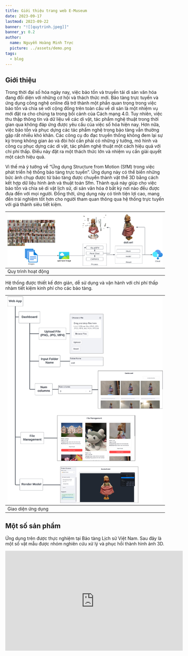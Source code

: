 ```yaml
---
title: Giới thiệu trang web E-Museum
date: 2023-09-17
lastmod: 2023-09-22
banner: "![[quytrinh.jpeg]]"
banner_y: 0.2
author:
  name: Nguyễn Hoàng Minh Trực
  picture: ../assets/demo.png
tags:
  - blog
---
```

## Giới thiệu

Trong thời đại số hóa ngày nay, việc bảo tồn và truyền tải di sản văn hóa đang đối diện với những cơ hội và thách thức mới. Bảo tàng trực tuyến và ứng dụng công nghệ online đã trở thành một phần quan trọng trong việc bảo tồn và chia sẻ với cộng đồng trên toàn cầu về di sản là một nhiệm vụ mới đặt ra cho chúng ta trong bối cảnh của Cách mạng 4.0. Tuy nhiên, việc thu thập thông tin và dữ liệu về các di vật, tác phẩm nghệ thuật trong thời gian qua không đáp ứng được yêu cầu của việc số hóa hiện nay. Hơn nữa, việc bảo tồn và phục dựng các tác phẩm nghệ trong bảo tàng vẫn thường gặp rất nhiều khó khăn. Các công cụ đo đạc truyền thống không đem lại sự kỳ trong không gian ảo và đòi hỏi cần phải có những ý tưởng, mô hình và công cụ phục dựng các di vật, tác phẩm nghệ thuật một cách hiệu quả với chi phí thấp. Điều này đặt ra một thách thức lớn và nhiệm vụ cần giải quyết một cách hiệu quả.
  
Vì thế mà ý tưởng về “Ứng dụng Structure from Motion (SfM) trong việc phát triển hệ thống bảo tàng trực tuyến”. Ứng dụng này có thể biến những bức ảnh chụp được từ bảo tàng được chuyển thành vật thể 3D bằng cách kết hợp dữ liệu hình ảnh và thuật toán Sfm. Thành quả này giúp cho việc bảo tồn và chia sẻ di vật lịch sử, di sản văn hóa ở bất kỳ nơi nào đều được đưa đến với mọi người. Đồng thời, ứng dụng này có tính tiện lợi cao, mang đến trải nghiệm tốt hơn cho người tham quan thông qua hệ thống trực tuyến với giá thành siêu tiết kiệm.

| ![Quy trình hoạt động](quytrinh.jpeg) |
| ------------------------------------- |
| Quy trình hoạt động                   |

Hệ thống được thiết kế đơn giản, dễ sử dụng và vận hành với chi phí thấp nhàm tiết kiệm kinh phí cho các bảo tàng.

| ![Giao diện ứng dụng](user_interface.jpeg) |
| ------------------------------------------ |
| Giao diện ứng dụng                         |

## Một số sản phẩm

Ứng dụng trên được thực nghiệm tại Bảo tàng Lịch sử Việt Nam. Sau đây là một số vật mẫu được nhóm nghiên cứu xử lý và phục hồi thành hình ảnh 3D.

<iframe width="560" height="315" src="https://www.youtube.com/embed/k45XU3cbp4o?si=6j8PFR9VqDvmJRV7" title="YouTube video player" frameborder="0" allow="accelerometer; autoplay; clipboard-write; encrypted-media; gyroscope; picture-in-picture; web-share" allowfullscreen></iframe>